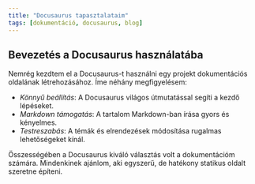 ```yaml
---
title: "Docusaurus tapasztalataim"  
tags: [dokumentáció, docusaurus, blog]  
---  
```


## Bevezetés a Docusaurus használatába  

Nemrég kezdtem el a Docusaurus-t használni egy projekt dokumentációs oldalának létrehozásához. Íme néhány megfigyelésem:  

- *Könnyű beállítás*: A Docusaurus világos útmutatással segíti a kezdő lépéseket.  
- *Markdown támogatás*: A tartalom Markdown-ban írása gyors és kényelmes.  
- *Testreszabás*: A témák és elrendezések módosítása rugalmas lehetőségeket kínál.  

Összességében a Docusaurus kiváló választás volt a dokumentációm számára. Mindenkinek ajánlom, aki egyszerű, de hatékony statikus oldalt szeretne építeni. 
